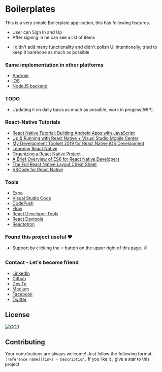 # Boilerplates

This is a very simple Boilerplate application, this has following features.

  - User can Sign In and Up
  - After signing in he can see a list of items
  
  * I didn't add many functionality and didn't polish UI intentionally, tried to keep it barebone as much as possible 
  
  ### Same implementation in other platforms
   - [Android](https://github.com/simpleboilerplates/BooksDemoAndroid) 
   - [iOS](https://github.com/simpleboilerplates/BooksDemoiOS) 
   - [NodeJS backend](https://github.com/simpleboilerplates/BooksDemoNode) 


### TODO
- Updating it on daily basis as much as possible, work in progess[WIP].

### React-Native Tutorials
  * [React Native Tutorial: Building Android Apps with JavaScript](https://www.raywenderlich.com/247-react-native-tutorial-building-android-apps-with-javascript)
  * [Up & Running with React Native + Visual Studio Mobile Center
](https://medium.com/react-native-training/up-running-with-react-native-visual-studio-mobile-center-e3c95adbf650)
  * [My Development Toolset 2019 for React Native iOS Development
](https://medium.com/@duruldalkanat/my-development-toolset-for-react-native-ios-development-de1bd1b07216)
  * [Learning React Native](http://www.reactnativeexpress.com/)
  * [Organizing a React Native Project](https://medium.com/the-react-native-log/organizing-a-react-native-project-9514dfadaa0)
  * [A Brief Overview of ES6 for React Native Developers](https://medium.com/the-react-native-log/a-brief-overview-of-es6-for-react-native-developers-15e7c68315da)
  * [The Full React Native Layout Cheat Sheet](https://medium.com/wix-engineering/the-full-react-native-layout-cheat-sheet-a4147802405c)
  * [VSCode for React Native](https://medium.com/react-native-training/vscode-for-react-native-526ec4a368ce)
 
 ### Tools
 * [Expo](https://snack.expo.io/)
 * [Visual Studio Code](https://code.visualstudio.com/)
 * [CodePush](https://github.com/Microsoft/react-native-code-push)
 * [Flow](https://github.com/facebook/flow)
 * [React Developer Tools](https://chrome.google.com/webstore/detail/react-developer-tools/fmkadmapgofadopljbjfkapdkoienihi)
 * [React Devtools](https://github.com/facebook/react-devtools/blob/master/packages/react-devtools/README.md)
 * [Reactotron](https://github.com/infinitered/reactotron)


### Found this project useful :heart:
* Support by clicking the :star: button on the upper right of this page. :v:

### Contact - Let's become friend
- [LinkedIn](https://www.linkedin.com/in/sadmansamee/)
- [Github](https://github.com/Sadmansamee)
- [Dev.To](https://dev.to/sadmansamee)
- [Medium](https://medium.com/@sadmansamee)
- [Facebook](https://www.facebook.com/sameesadman)
- [Twitter](https://twitter.com/SameeSadman)

## License
[![CC0](http://mirrors.creativecommons.org/presskit/buttons/88x31/svg/cc-zero.svg)](https://creativecommons.org/publicdomain/zero/1.0/)

## Contributing

Your contributions are always welcome! Just follow the following format: `[reference name](link) - Description.` If you like it , give a star to this project
